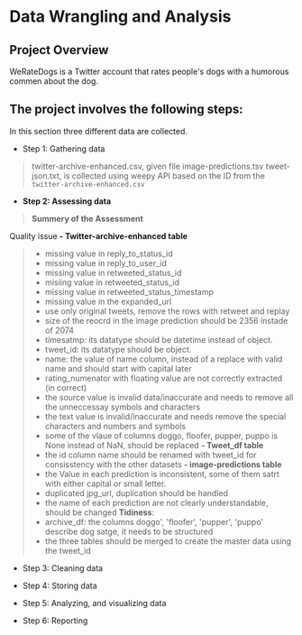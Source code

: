 
# Data Wrangling and Analysis
## Project Overview
WeRateDogs is a Twitter account that rates people's dogs with a humorous commen about the dog.
## The project involves the following steps:
In this section three different data are collected.
- Step 1: Gathering data
> twitter-archive-enhanced.csv, given file
> image-predictions.tsv
> tweet-json.txt, is collected using weepy API based on the ID from the `twitter-archive-enhanced.csv`

- **Step 2: Assessing data**
> **Summery of the Assessment** 

Quality issue
**- Twitter-archive-enhanced table**
> - missing value in reply_to_status_id
> - missing value in reply_to_user_id
> - missing value in retweeted_status_id
> - misiing value in retweeted_status_id
> - missing value in retweeted_status_timestamp
> - missing value in the expanded_url
> - use only original tweets, remove the rows with retweet and replay
> - size of the reocrd in the image prediction should be 2356 instade of 2074
> - timesatmp: its datatype should be datetime instead of object.
> - tweet_id: its datatype should be object.
> - name: the value of name column, instead of a replace with valid name and should start with capital later
> - rating_numenator with floating value are not correctly extracted (in correct)
> - the source value is invalid data/inaccurate and needs to remove all the unneccessay symbols and characters
> - the text value is invalid/inaccurate and needs remove the special characters and numbers and symbols
> - some of the vlaue of columns doggo, floofer, pupper, puppo is None instead of NaN, should be replaced
**- Tweet_df table**
> - the id column name should be renamed with tweet_id for consisstency with the other datasets
**- image-predictions table**
> - the Value in each prediction is inconsistent, some of them satrt with either capital or small letter.
> - duplicated jpg_url, duplication should be handled
> - the name of each prediction are not clearly understandable, should be changed
**Tidiness**:
> - archive_df: the columns doggo', 'floofer', 'pupper', 'puppo' describe dog satge, it needs to be structured
> - the three tables should be merged to create the master data using the tweet_id

- Step 3: Cleaning data

- Step 4: Storing data

- Step 5: Analyzing, and visualizing data

- Step 6: Reporting
